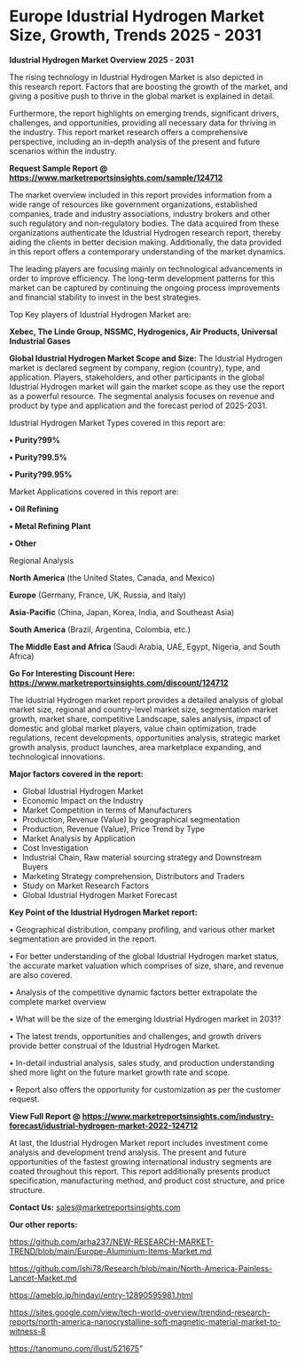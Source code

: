 # Europe Idustrial Hydrogen Market Size, Growth, Trends 2025 - 2031

<Strong> Idustrial Hydrogen Market Overview 2025 - 2031</strong>

The rising technology in Idustrial Hydrogen Market is also depicted in this research report. Factors that are boosting the growth of the market, and giving a positive push to thrive in the global market is explained in detail.

Furthermore, the report highlights on emerging trends, significant drivers, challenges, and opportunities, providing all necessary data for thriving in the industry. This report market research offers a comprehensive perspective, including an in-depth analysis of the present and future scenarios within the industry.

<strong>Request Sample Report @ <a href=https://www.marketreportsinsights.com/sample/124712>https://www.marketreportsinsights.com/sample/124712</a></strong>

The market overview included in this report provides information from a wide range of resources like government organizations, established companies, trade and industry associations, industry brokers and other such regulatory and non-regulatory bodies. The data acquired from these organizations authenticate the Idustrial Hydrogen research report, thereby aiding the clients in better decision making. Additionally, the data provided in this report offers a contemporary understanding of the market dynamics.

The leading players are focusing mainly on technological advancements in order to improve efficiency. The long-term development patterns for this market can be captured by continuing the ongoing process improvements and financial stability to invest in the best strategies.

Top Key players of Idustrial Hydrogen Market are:

<strong>Xebec, The Linde Group, NSSMC, Hydrogenics, Air Products, Universal Industrial Gases</strong>

<strong><b>Global Idustrial Hydrogen Market Scope and Size:</b></strong>
The Idustrial Hydrogen market is declared segment by company, region (country), type, and application. Players, stakeholders, and other participants in the global Idustrial Hydrogen market will gain the market scope as they use the report as a powerful resource. The segmental analysis focuses on revenue and product by type and application and the forecast period of 2025-2031.

Idustrial Hydrogen Market Types covered in this report are:

<strong>• Purity?99%

• Purity?99.5%

• Purity?99.95%</strong>

Market Applications covered in this report are:

<strong>• Oil Refining

• Metal Refining Plant

• Other</strong> 

Regional Analysis

<strong>North America</strong> (the United States, Canada, and Mexico)

<strong>Europe</strong> (Germany, France, UK, Russia, and Italy)

<strong>Asia-Pacific</strong> (China, Japan, Korea, India, and Southeast Asia)

<strong>South America</strong> (Brazil, Argentina, Colombia, etc.)

<strong>The Middle East and Africa</strong> (Saudi Arabia, UAE, Egypt, Nigeria, and South Africa)

<strong>Go For Interesting Discount Here: <a href=https://www.marketreportsinsights.com/discount/124712>https://www.marketreportsinsights.com/discount/124712</a></strong>

The Idustrial Hydrogen market report provides a detailed analysis of global market size, regional and country-level market size, segmentation market growth, market share, competitive Landscape, sales analysis, impact of domestic and global market players, value chain optimization, trade regulations, recent developments, opportunities analysis, strategic market growth analysis, product launches, area marketplace expanding, and technological innovations.

<strong><b>Major factors covered in the report:</b></strong>
<ul>
  <li>Global Idustrial Hydrogen Market </li>
  <li>Economic Impact on the Industry</li>
  <li>Market Competition in terms of Manufacturers</li>
  <li>Production, Revenue (Value) by geographical segmentation</li>
  <li>Production, Revenue (Value), Price Trend by Type</li>
  <li>Market Analysis by Application</li>
  <li>Cost Investigation</li>
  <li>Industrial Chain, Raw material sourcing strategy and Downstream Buyers</li>
  <li>Marketing Strategy comprehension, Distributors and Traders</li>
  <li>Study on Market Research Factors</li>
  <li>Global Idustrial Hydrogen Market Forecast</li>
</ul>

<strong><b>Key Point of the Idustrial Hydrogen Market report:</b></strong>

• Geographical distribution, company profiling, and various other market segmentation are provided in the report.

• For better understanding of the global Idustrial Hydrogen market status, the accurate market valuation which comprises of size, share, and revenue are also covered.

• Analysis of the competitive dynamic factors better extrapolate the complete market overview

• What will be the size of the emerging Idustrial Hydrogen market in 2031?

• The latest trends, opportunities and challenges, and growth drivers provide better construal of the Idustrial Hydrogen Market.

• In-detail industrial analysis, sales study, and production understanding shed more light on the future market growth rate and scope.

• Report also offers the opportunity for customization as per the customer request.

<strong><b>View Full Report @ <a href=https://www.marketreportsinsights.com/industry-forecast/idustrial-hydrogen-market-2022-124712>https://www.marketreportsinsights.com/industry-forecast/idustrial-hydrogen-market-2022-124712</a></b></strong>


At last, the Idustrial Hydrogen Market report includes investment come analysis and development trend analysis. The present and future opportunities of the fastest growing international industry segments are coated throughout this report. This report additionally presents product specification, manufacturing method, and product cost structure, and price structure.

<strong>Contact Us:</strong>
sales@marketreportsinsights.com

<strong>Our other reports:</strong>

<a href=https://github.com/arha237/NEW-RESEARCH-MARKET-TREND/blob/main/Europe-Aluminium-Items-Market.md>https://github.com/arha237/NEW-RESEARCH-MARKET-TREND/blob/main/Europe-Aluminium-Items-Market.md</a>

<a href=https://github.com/Ishi78/Research/blob/main/North-America-Painless-Lancet-Market.md>https://github.com/Ishi78/Research/blob/main/North-America-Painless-Lancet-Market.md</a>

<a href=https://ameblo.jp/hindavi/entry-12890595981.html>https://ameblo.jp/hindavi/entry-12890595981.html</a>

<a href=https://sites.google.com/view/tech-world-overview/trendind-research-reports/north-america-nanocrystalline-soft-magnetic-material-market-to-witness-8>https://sites.google.com/view/tech-world-overview/trendind-research-reports/north-america-nanocrystalline-soft-magnetic-material-market-to-witness-8</a>

<a href=https://tanomuno.com/illust/521675>https://tanomuno.com/illust/521675</a>"
